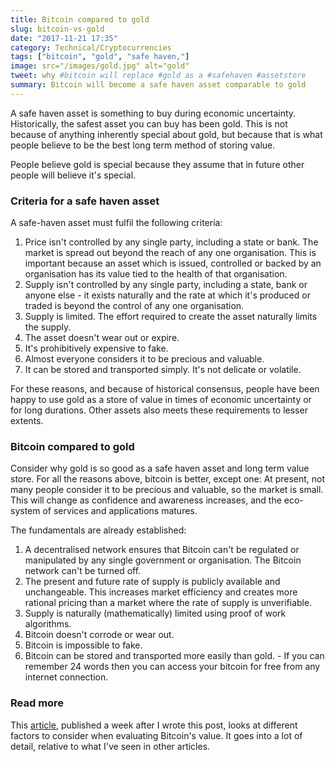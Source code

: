 ```yaml
---
title: Bitcoin compared to gold
slug: bitcoin-vs-gold
date: "2017-11-21 17:35"
category: Technical/Cryptocurrencies
tags: ["bitcoin", "gold", "safe haven,"]
image: src="/images/gold.jpg" alt="gold"
tweet: why #bitcoin will replace #gold as a #safehaven #assetstore
summary: Bitcoin will become a safe haven asset comparable to gold
---
```


A safe haven asset is something to buy during economic uncertainty.
Historically, the safest asset you can buy has been gold. This is not because
of anything inherently special about gold, but because that is what people
believe to be the best long term method of storing value.

People believe gold is special because they assume that in future other people
will believe it's special.

### Criteria for a safe haven asset

A safe-haven asset must fulfil the following criteria:

1. Price isn't controlled by any single party, including a state or bank. The market is spread out beyond the reach of any one organisation. This is important because an asset which is issued, controlled or backed by an organisation has its value tied to the health of that organisation.
2. Supply isn't controlled by any single party, including a state, bank or anyone else - it exists naturally and the rate at which it's produced or traded is beyond the control of any one organisation.
3. Supply is limited. The effort required to create the asset naturally limits the supply.
4. The asset doesn't wear out or expire.
5. It's prohibitively expensive to fake.
6. Almost everyone considers it to be precious and valuable.
7. It can be stored and transported simply. It's not delicate or volatile.

For these reasons, and because of historical consensus, people have been happy
to use gold as a store of value in times of economic uncertainty or for long
durations. Other assets also meets these requirements to lesser extents.

### Bitcoin compared to gold

Consider why gold is so good as a safe haven asset and long term value store.
For all the reasons above, bitcoin is better, except one: At present, not many
people consider it to be precious and valuable, so the market is small. This
will change as confidence and awareness increases, and the eco-system of
services and applications matures.

The fundamentals are already established:

1. A decentralised network ensures that Bitcoin can't be regulated or manipulated by any single government or organisation. The Bitcoin network can't be turned off.
2. The present and future rate of supply is publicly available and unchangeable. This increases market efficiency and creates more rational pricing than a market where the rate of supply is unverifiable.
3. Supply is naturally (mathematically) limited using proof of work algorithms.
4. Bitcoin doesn't corrode or wear out.
5. Bitcoin is impossible to fake.
6. Bitcoin can be stored and transported more easily than gold. - If you can remember 24 words then you can access your bitcoin for free from any internet connection.

### Read more

This
[article](http://www.runtogold.com/the-great-bitcoin-bull-market-of-2017/),
published a week after I wrote this post, looks at different factors to
consider when evaluating Bitcoin's value. It goes into a lot of detail,
relative to what I've seen in other articles.
